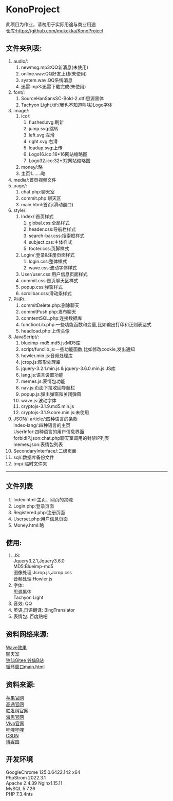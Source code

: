 # KonoProject 
此项目为作业，请勿用于实际用途与商业用途  
仓库:https://github.com/mukekka/KonoProject

## 文件夹列表:
1. audio/:
   1. newmsg.mp3:QQ新消息(未使用)
   2. online.wav:QQ好友上线(未使用)
   3. system.wav:QQ系统消息
   4. 迅雷.mp3:迅雷下载完成(未使用)
2. font/:
   1. SourceHanSansSC-Bold-2.otf:思源黑体
   2. Tachyon Light.ttf:(我也不知道叫啥)Logo字体
3. image/:
   1. ico/:
      1. flushed.svg:刷新
      2. jump.svg:跳转
      3. left.svg:左滑
      4. right.svg:右滑
      5. loadup.svg:上传
      6. Logo16.ico:16*16网站缩略图
      7. Logo32.ico:32*32网站缩略图
   2. money/:略
   3. 主页1……:略
4. media/:首页视频文件
5. page/:
   1. chat.php:聊天室
   2. commit.php:聊天区
   3. main.html:首页(滑动窗口)
6. style/:  
   1. Index/:首页样式  
      1. global.css:全局样式
      2. header.css:导航栏样式
      3. search-bar.css:搜索框样式
      3. subject.css:主体样式
      4. footer.css:页脚样式
   2. Login/:登录&注册页面样式  
      1. login.css:整体样式
      2. wave.css:波动字体样式
   3. User/user.css:用户信息页面样式
   4. commit.css:首页聊天区样式
   5. popup.css:弹窗样式
   6. scrollbar.css:滑动条样式
7. PHP/:
   1. commitDelete.php:删除聊天
   2. commitPush.php:发布聊天
   3. conntentSQL.php:连接数据库  
   4. functionLib.php:一些功能函数和变量,比如输出打印和正则表达式
   5. headload.php:上传头像
8. JavaScript/:
   1. blueimp-md5.md5.js:MD5库
   2. script/funclib.js:一些功能函数,比如修改cookie,发出通知
   3. howler.min.js:音频处理库
   4. jcrop.js:图形处理库
   5. jquery-3.2.1.min.js & jquery-3.6.0.min.js:JS库
   6. lang.js:语言设置功能
   7. memes.js:表情包功能
   8. nav.js:页面下拉收回导航栏
   9. popup.js:弹出弹窗和关闭弹窗
   10. wave.js:波动字体
   11. cryptojs-3.1.9.md5.min.js
   12. cryptojs-3.1.9.core.min.js:未使用
9. JSON/:
    article/:四种语言的条款  
    index-lang/:四种语言的主页  
    UserInfo/:四种语言的用户信息界面  
    forbidIP.json:chat.php聊天室调用的封禁IP列表  
    memes.json:表情包列表
10. SecondaryInterface/:二级页面
11. sql/:数据库备份文件
12. tmp/:临时文件夹
---
## 文件列表
1. Index.html:主页，网页的灵魂
2. Login.php:登录页面
3. Registered.php:注册页面
4. Userset.php:用户信息页面 
5. Money.html:略
## 使用:  
1. JS:  
Jquery3.2.1,Jquery3.6.0  
MD5:Blueimp-md5  
图像处理:Jcrop.js,Jcrop.css  
音频处理:Howler.js
2. 字体:  
思源黑体  
Tachyon Light  
3. 音效:
QQ  
4. 英语,日语翻译:
BingTranslator  
5. 表情包:
百度贴吧  
## 资料网络来源:
[Wave效果](https://www.bilibili.com/video/BV1mp4y1d7bU)  
[聊天室](https://www.cnblogs.com/zjfree/p/15352443.html)  
[铃仙Gitee ](https://gitee.com/touhousupport/reisen )[铃仙B站](https://www.bilibili.com/video/BV1f541177yY)  
[循环窗口main.html](https://q32757468.github.io/2019/08/07/%E8%AF%A6%E8%A7%A3%E4%BD%BF%E7%94%A8jQuery%E5%AE%9E%E7%8E%B0%E6%BB%91%E5%8A%A8%E8%BD%AE%E6%92%AD%E5%9B%BE/)
## 资料来源:  
[苹果官网](https://apple.com)  
[高通官网](https://www.qualcomm.cn)  
[联发科官网](https://www.mediatek.cn)    
[海思官网](https://www.hisilicon.com/cn)  
[Vivo官网](https://vivo.com)  
[哔哩哔哩](https://bilibili.com)  
[CSDN](https://csdn.net)  
[博客园](https://www.cnblogs.com)
## 开发环境
GoogleChrome 125.0.6422.142 x64  
PhpStrom 2022.3.1  
Apache 2.4.39 
Nginx1.15.11  
MySQL 5.7.26  
PHP 7.3.4nts  
